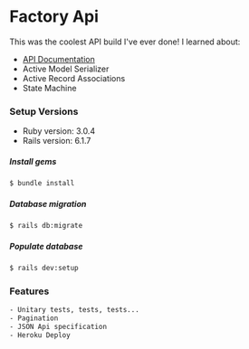 # Factory Api
This was the coolest API build I've ever done! I learned about:

* [API Documentation](https://documenter.getpostman.com/view/23374730/2s8YRnnsPM) 
* Active Model Serializer
* Active Record Associations
* State Machine

### Setup Versions
* Ruby version: 3.0.4
* Rails version: 6.1.7

##### Install gems
```sh
$ bundle install
```
##### Database migration
```sh
$ rails db:migrate 
```
##### Populate database
```sh
$ rails dev:setup
```
### Features
```sh
- Unitary tests, tests, tests...
- Pagination
- JSON Api specification
- Heroku Deploy
```